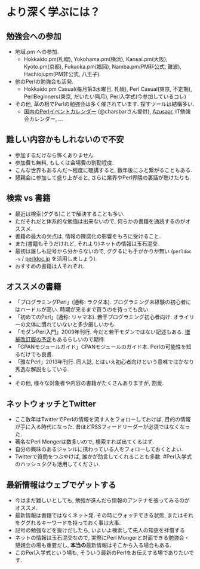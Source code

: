 # より深く学ぶには？

## 勉強会への参加
- 地域.pm への参加. 
    - Hokkaido.pm(札幌), Yokohama.pm(横浜), Kansai.pm(大阪), Kyoto.pm(京都), Fukuoka.pm(福岡), Namba.pm(PM非公式, 難波), Hachioji.pm(PM非公式, 八王子).
- 他のPerlの勉強会も活発.
    - Hokkaido.pm Casual(毎月第3水曜日, 札幌), Perl Casual(東京, 不定期), PerlBeginners(東京, だいたい隔月), Perl入学式(今参加しているコレ)
- その他, 草の根でPerlの勉強会は多く催されています. 探すツールは結構多い.
    - [国内のPerlイベントカレンダー](http://d.hatena.ne.jp/charsbar/) (@charsbarさん提供), [Azusaar](http://azusaar.appspot.com/?q=Perl), IT勉強会カレンダー, ...

## 難しい内容かもしれないので不安
- 参加するだけなら怖くありません.
- 参加費も無料, もしくは会場費の割勘程度.
- こんな世界もあるんだ〜程度に聴講すると, 数年後にふと繋がることもある.
- 懇親会に参加して盛り上がると, さらに業界やPerl界隈の裏話が聴けたりも.

## 検索 vs 書籍
- 最近は検索(ググる)ことで解決することも多い. 
- ただそれだと体系的な勉強は出来ないので, 何らかの書籍を通読するのがオススメ.
- 書籍の最大の欠点は, 情報の陳腐化の影響をもろに受けること.
- また(書籍もそうだけれど, それより)ネットの情報は玉石混交.
- 最初は誰しも記号から分からないので, ググるにも手がかりが無い (`perldoc -v` / [perldoc.jp](http://perldoc.jp/) を活用しましょう).
- おすすめの書籍は人それぞれ.

## オススメの書籍
- 「プログラミングPerl」(通称: ラクダ本). プログラミング未経験の初心者にはハードルが高い. 時期が来るまで買うのを待っても良い.
- 「初めてのPerl」(通称: リャマ本). 若干プログラミング初心者向け. オライリーの文体に慣れていないと多少厳しいかも.
- 「モダンPerl入門」2009年刊行. 今だと若干モダンではない記述もある. [増補改訂版の予定](http://codezine.jp/book/modernperl2)もあるらしいので期待.
- 「CPANモジュールガイド」CPANモジュールのガイド本. Perlの可能性を知るだけでも良書.
- 「雅なPerl」2013年刊行. 同人誌, とはいえ初心者向けという意味ではかなり秀逸な解説をしている.
- 
- その他, 様々な対象者や内容の書籍がたくさんありますが, 割愛.

## ネットウォッチとTwitter
- ここ数年はTwitterでPerlの情報を流す人をフォローしておけば, 目的の情報が手に入る時代になった. 昔ほどRSSフィードリーダーが必須ではなくなった.
- 著名なPerl Mongerは数多いので, 検索すれば出てくるはず.
- 自分の興味のあるジャンルに携わっている人をフォローしておくとよい.
- Twitterで質問をつぶやけば, 誰かが助言してくれることも多数. #Perl入学式 のハッシュタグも活用してください.

## 最新情報はウェブでゲットする
- 今はまだ難しいとしても, 勉強が進んだら情報のアンテナを張ってみるのがオススメ.
- 最新情報は書籍ではなくネット発. その時にウォッチできる状態, またはそれをググれるキーワードを持っておく事は大事.
- 記号の勉強などを抜けだしたら, いよいよ検索して先人の知恵を拝借する
- ネットの情報は玉石混交なので, 実際にPerl Mongerと対面できる勉強会・懇親会の場も重要だし, **本当の**最新情報はそこから入る場合もある.
- このPerl入学式という場も, そういう最新のPerlをお伝えする場でありたいです.
